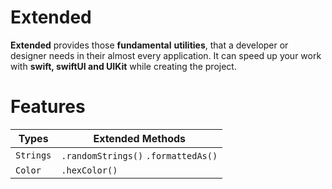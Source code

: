 # Extended
 
**Extended** provides those **fundamental** **utilities**, that a developer or designer needs in their almost every application. It can speed up your work with **swift, swiftUI and UIKit** while creating the project.

# Features

| Types        |  Extended Methods                                   |
| -------------| --------------------------------------------------- |
| `Strings`    | `.randomStrings()` `.formattedAs()`                   |
| `Color`      | `.hexColor()`                                        |
